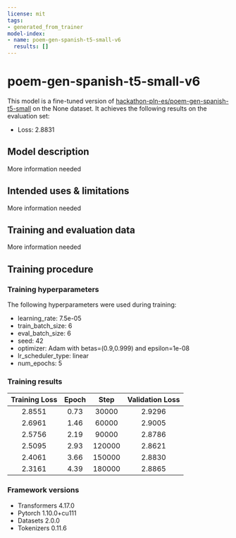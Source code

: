 ```yaml
---
license: mit
tags:
- generated_from_trainer
model-index:
- name: poem-gen-spanish-t5-small-v6
  results: []
---
```


<!-- This model card has been generated automatically according to the information the Trainer had access to. You
should probably proofread and complete it, then remove this comment. -->

# poem-gen-spanish-t5-small-v6

This model is a fine-tuned version of [hackathon-pln-es/poem-gen-spanish-t5-small](https://huggingface.co/hackathon-pln-es/poem-gen-spanish-t5-small) on the None dataset.
It achieves the following results on the evaluation set:
- Loss: 2.8831

## Model description

More information needed

## Intended uses & limitations

More information needed

## Training and evaluation data

More information needed

## Training procedure

### Training hyperparameters

The following hyperparameters were used during training:
- learning_rate: 7.5e-05
- train_batch_size: 6
- eval_batch_size: 6
- seed: 42
- optimizer: Adam with betas=(0.9,0.999) and epsilon=1e-08
- lr_scheduler_type: linear
- num_epochs: 5

### Training results

| Training Loss | Epoch | Step   | Validation Loss |
|:-------------:|:-----:|:------:|:---------------:|
| 2.8551        | 0.73  | 30000  | 2.9296          |
| 2.6961        | 1.46  | 60000  | 2.9005          |
| 2.5756        | 2.19  | 90000  | 2.8786          |
| 2.5095        | 2.93  | 120000 | 2.8621          |
| 2.4061        | 3.66  | 150000 | 2.8830          |
| 2.3161        | 4.39  | 180000 | 2.8865          |


### Framework versions

- Transformers 4.17.0
- Pytorch 1.10.0+cu111
- Datasets 2.0.0
- Tokenizers 0.11.6
